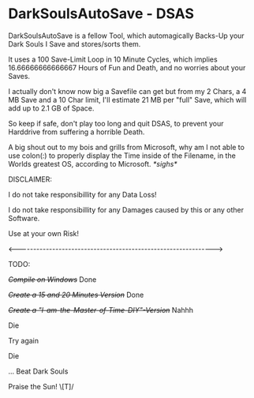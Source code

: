 # DarkSoulsAutoSave - DSAS

DarkSoulsAutoSave is a fellow Tool, which automagically Backs-Up your Dark Souls I Save and stores/sorts them.

It uses a 100 Save-Limit Loop in 10 Minute Cycles, which implies 16.66666666666667 Hours of Fun and Death, and no worries about your Saves.

I actually don't know now big a Savefile can get but from my 2 Chars, a 4 MB Save and a 10 Char limit, I'll estimate 21 MB per "full" Save, which will add up to 2.1 GB of Space.

So keep if safe, don't play too long and quit DSAS, to prevent your Harddrive from suffering a horrible Death.

A big shout out to my bois and grills from Microsoft, why am I not able to use colon(:) to properly display the Time inside of the Filename, in the Worlds greatest OS, according to Microsoft. *\*sighs\**


DISCLAIMER:

I do not take responsibillity for any Data Loss!

I do not take responsibillity for any Damages caused by this or any other Software.

Use at your own Risk!

<-------------------------------------------------------------->

TODO:

~~*Compile on Windows*~~  Done

~~*Create a 15 and 20 Minutes Version*~~  Done

~~*Create a "I-am-the-Master-of-Time-DIY"-Version*~~  Nahhh

Die

Try again

Die

...
Beat Dark Souls

Praise the Sun! \\\[T]/
